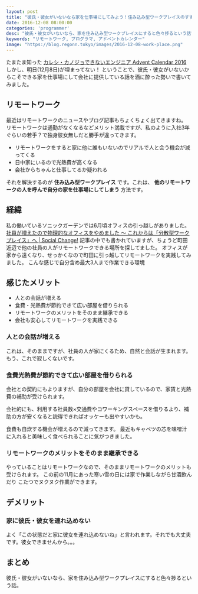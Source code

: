 ```yaml
---
layout: post
title: "彼氏・彼女がいないなら家を仕事場にしてみよう！住み込み型ワークプレイスのすすめ。"
date: 2016-12-08 08:00:00
categories: 'programmer'
desc: "彼氏・彼女がいないなら、家を住み込み型ワークプレイスにすると色々捗るという話"
keywords: "リモートワーク, プログラマ, アドベントカレンダー"
image: "https://blog.regonn.tokyo/images/2016-12-08-work-place.png"
---
```

<amp-img src="/images/2016-12-08-work-place.svg" alt="部屋" width="670px" height="480px" layout="responsive" ></amp-img>

たまたま知った [カレシ・カノジョできないエンジニア Advent Calendar 2016](http://qiita.com/advent-calendar/2016/give_me_kareshi)
しかし、明日(12月8日)が埋まってない！
ということで、彼氏・彼女がいないからこそできる家を仕事場にして会社に提供している話を酒に酔った勢いで書いてみました。

## リモートワーク
最近はリモートワークのニュースやブログ記事もちょくちょく出てきますね。
リモートワークは通勤がなくなるなどメリット満載ですが、私のように入社3年ぐらいの若手？で独身彼女無しだと勝手が違ってきます。

- リモートワークをすると家に他に誰もいないのでリアルで人と会う機会が減ってくる
- 日中家にいるので光熱費が高くなる
- 会社からちゃんと仕事してるか疑われる

それを解決するのが **住み込み型ワークプレイス** です。これは、 **他のリモートワークの人を呼んで自分の家を仕事場にしてしまう** 方法です。

## 経緯
私の働いているソニックガーデンでは6月頃オフィスの引っ越しがありました。
[社員が増えたので物理的なオフィスをやめました 〜 これからは「分散型ワークプレイス」へ \| Social Change\!](http://kuranuki.sonicgarden.jp/2016/06/remove-office.html)
記事の中でも書かれていますが、ちょうど町田近辺で他の社員の人がリモートワークできる場所を探してました。
オフィスが家から遠くなり、せっかくなので町田に引っ越してリモートワークを実践してみました。
<amp-img src="/images/2016-12-08-work-place-1.jpg" alt="部屋" width="670px" height="480px" layout="responsive" ></amp-img>
こんな感じで自分含め最大3人まで作業できる環境

## 感じたメリット

- 人との会話が増える
- 食費・光熱費が節約できて広い部屋を借りられる
- リモートワークのメリットをそのまま継承できる
- 会社も安心してリモートワークを実践できる

### 人との会話が増える
これは、そのままですが、社員の人が家にくるため、自然と会話が生まれます。もう、これで寂しくないです。

### 食費光熱費が節約できて広い部屋を借りられる
会社との契約にもよりますが、自分の部屋を会社に貸しているので、家賃と光熱費の補助が受けられます。

会社的にも、利用する社員数×交通費やコワーキングスペースを借りるより、補助の方が安くなると説得できればオッケーも出やすいかも。

食費も自炊する機会が増えるので減ってきます。
<amp-img src="/images/2016-12-08-work-place-2.jpg" alt="自炊の風景" width="670px" height="480px" layout="responsive" ></amp-img>
最近もキャベツの芯を味噌汁に入れると美味しく食べられることに気がつきました。

### リモートワークのメリットをそのまま継承できる
やっていることはリモートワークなので、そのままリモートワークのメリットも受けられます。
<amp-img src="/images/2016-12-08-work-place-3.jpg" alt="甘酒と雪" width="670px" height="480px" layout="responsive" ></amp-img>
この前の11月にあった寒い雪の日には家で作業しながら甘酒飲んだり
<amp-img src="/images/2016-12-08-work-place-4.jpg" alt="こたつ" width="670px" height="480px" layout="responsive" ></amp-img>
こたつでヌクヌク作業ができます。

## デメリット

### 家に彼氏・彼女を連れ込めない
よく「この状態だと家に彼女を連れ込めないね」と言われます。それでも大丈夫です。彼女できませんから。。。

## まとめ
彼氏・彼女がいないなら、家を住み込み型ワークプレイスにすると色々捗るという話。